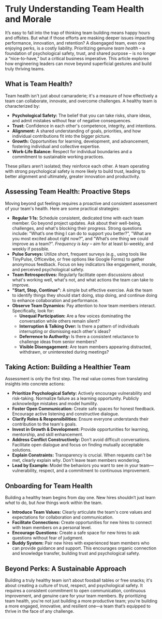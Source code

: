 # Truly Understanding Team Health and Morale

It’s easy to fall into the trap of thinking team building means happy hours and offsites. But what if those efforts are masking deeper issues impacting performance, innovation, and retention? A disengaged team, even one enjoying perks, is a costly liability. Prioritizing genuine *team health* – a foundation of psychological safety, trust, and shared purpose – is no longer a “nice-to-have,” but a critical business imperative. This article explores how engineering leaders can move beyond superficial gestures and build truly thriving teams.

## What is Team Health?

Team health isn't just about camaraderie; it's a measure of how effectively a team can collaborate, innovate, and overcome challenges. A healthy team is characterized by:

* **Psychological Safety:** The belief that you can take risks, share ideas, and admit mistakes without fear of negative consequences.
* **Trust:**  Confidence in each other's competence, integrity, and intentions.
* **Alignment:** A shared understanding of goals, priorities, and how individual contributions fit into the bigger picture.
* **Growth:** Opportunities for learning, development, and advancement, fostering individual and collective expertise.
* **Work-Life Balance:**  Respect for individual boundaries and a commitment to sustainable working practices.

These pillars aren’t isolated; they reinforce each other.  A team operating with strong psychological safety is more likely to build trust, leading to better alignment and ultimately, greater innovation and productivity. 

## Assessing Team Health: Proactive Steps

Moving beyond gut feelings requires a proactive and consistent assessment of your team's health. Here are some practical strategies:

* **Regular 1:1s:** Schedule consistent, dedicated time with each team member.  Go beyond project updates. Ask about their well-being, challenges, and what's blocking their progress.  Strong questions include: "What’s one thing I can do to support you better?", "What are you most excited about right now?", and "What’s one thing we could improve as a team?". *Frequency is key* – aim for at least bi-weekly, and weekly if possible.
* **Pulse Surveys:**  Utilize short, frequent surveys (e.g., using tools like TinyPulse, Officevibe, or free options like Google Forms) to gather anonymous feedback. Focus on key indicators like engagement, morale, and perceived psychological safety. 
* **Team Retrospectives:**  Regularly facilitate open discussions about what's working well, what's not, and what actions the team can take to improve.  
* **"Start, Stop, Continue":** A simple but effective exercise. Ask the team to identify things they should start doing, stop doing, and continue doing to enhance collaboration and performance.
* **Observe Team Dynamics:** Pay attention to *how* team members interact. Specifically, look for:
    * **Unequal Participation:** Are a few voices dominating the conversation while others remain silent?
    * **Interruption & Talking Over:** Is there a pattern of individuals interrupting or dismissing each other's ideas?
    * **Deferrence to Authority:**  Is there a consistent reluctance to challenge ideas from senior members?
    * **Visible Disengagement:**  Are team members appearing distracted, withdrawn, or uninterested during meetings?



## Taking Action: Building a Healthier Team

Assessment is only the first step.  The real value comes from translating insights into concrete actions:

* **Prioritize Psychological Safety:**  Actively encourage vulnerability and risk-taking. Normalize failure as a learning opportunity.  Publicly acknowledge mistakes and model humility.
* **Foster Open Communication:**  Create safe spaces for honest feedback. Encourage active listening and constructive dialogue.
* **Clarify Roles & Responsibilities:**  Ensure everyone understands their contribution to the team's goals.
* **Invest in Growth & Development:**  Provide opportunities for learning, mentorship, and skill enhancement.
* **Address Conflict Constructively:** Don’t avoid difficult conversations. Facilitate open dialogue and focus on finding mutually acceptable solutions.
* **Explain Constraints:** Transparency is crucial. When requests can't be met, clearly explain *why*.  Don't leave team members wondering.
* **Lead by Example:**  Model the behaviors you want to see in your team—vulnerability, respect, and a commitment to continuous improvement.

## Onboarding for Team Health

Building a healthy team begins from day one.  New hires shouldn’t just learn *what* to do, but *how* things work within the team. 

* **Introduce Team Values:** Clearly articulate the team's core values and expectations for collaboration and communication.
* **Facilitate Connections:**  Create opportunities for new hires to connect with team members on a personal level.
* **Encourage Questions:** Create a safe space for new hires to ask questions without fear of judgment.
* **Buddy System:** Pair new hires with experienced team members who can provide guidance and support. This encourages organic connection and knowledge transfer, building trust and psychological safety.



## Beyond Perks: A Sustainable Approach

Building a truly healthy team isn’t about foosball tables or free snacks; it's about creating a culture of trust, respect, and psychological safety. It requires a consistent commitment to open communication, continuous improvement, and genuine care for your team members. By prioritizing team health, you're not just building a more productive team; you're building a more engaged, innovative, and resilient one—a team that’s equipped to thrive in the face of any challenge.
